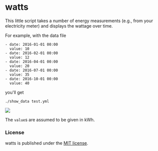 # watts

This little script takes a number of energy measurements (e.g., from your
electricity meter) and displays the wattage over time.

For example, with the data file
```
- date: 2016-01-01 00:00
  value: 10
- date: 2016-02-01 00:00
  value: 12
- date: 2016-04-01 00:00
  value: 20
- date: 2016-07-01 00:00
  value: 35
- date: 2016-10-01 00:00
  value: 40
```
you'll get
```
./show_data test.yml
```

![](https://nschloe.github.io/watts/example.png)

The `value`s are assumed to be given in kWh.

### License

watts is published under the [MIT license](https://en.wikipedia.org/wiki/MIT_License).
